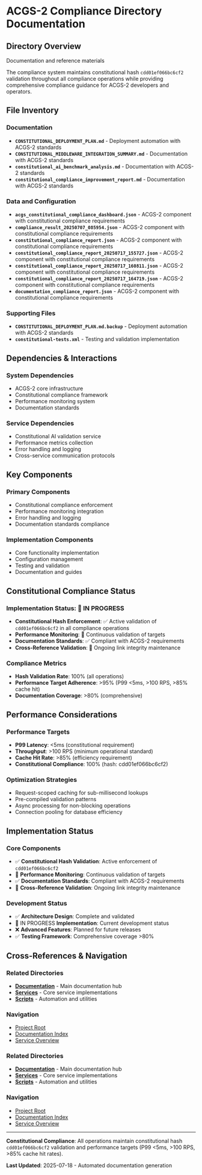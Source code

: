 # ACGS-2 Compliance Directory Documentation
<!-- Constitutional Hash: cdd01ef066bc6cf2 -->

## Directory Overview

Documentation and reference materials

The compliance system maintains constitutional hash `cdd01ef066bc6cf2` validation throughout all compliance operations while providing comprehensive compliance guidance for ACGS-2 developers and operators.

## File Inventory

### Documentation
- **`CONSTITUTIONAL_DEPLOYMENT_PLAN.md`** - Deployment automation with ACGS-2 standards
- **`CONSTITUTIONAL_MIDDLEWARE_INTEGRATION_SUMMARY.md`** - Documentation with ACGS-2 standards
- **`constitutional_ai_benchmark_analysis.md`** - Documentation with ACGS-2 standards
- **`constitutional_compliance_improvement_report.md`** - Documentation with ACGS-2 standards

### Data and Configuration
- **`acgs_constitutional_compliance_dashboard.json`** - ACGS-2 component with constitutional compliance requirements
- **`compliance_result_20250707_085954.json`** - ACGS-2 component with constitutional compliance requirements
- **`constitutional_compliance_report.json`** - ACGS-2 component with constitutional compliance requirements
- **`constitutional_compliance_report_20250717_155727.json`** - ACGS-2 component with constitutional compliance requirements
- **`constitutional_compliance_report_20250717_160811.json`** - ACGS-2 component with constitutional compliance requirements
- **`constitutional_compliance_report_20250717_164719.json`** - ACGS-2 component with constitutional compliance requirements
- **`documentation_compliance_report.json`** - ACGS-2 component with constitutional compliance requirements

### Supporting Files
- **`CONSTITUTIONAL_DEPLOYMENT_PLAN.md.backup`** - Deployment automation with ACGS-2 standards
- **`constitutional-tests.xml`** - Testing and validation implementation


## Dependencies & Interactions

### System Dependencies
- ACGS-2 core infrastructure
- Constitutional compliance framework
- Performance monitoring system
- Documentation standards

### Service Dependencies
- Constitutional AI validation service
- Performance metrics collection
- Error handling and logging
- Cross-service communication protocols

## Key Components

### Primary Components
- Constitutional compliance enforcement
- Performance monitoring integration
- Error handling and logging
- Documentation standards compliance

### Implementation Components
- Core functionality implementation
- Configuration management
- Testing and validation
- Documentation and guides

## Constitutional Compliance Status

### Implementation Status: 🔄 IN PROGRESS
- **Constitutional Hash Enforcement**: ✅ Active validation of `cdd01ef066bc6cf2` in all compliance operations
- **Performance Monitoring**: 🔄 Continuous validation of targets
- **Documentation Standards**: ✅ Compliant with ACGS-2 requirements
- **Cross-Reference Validation**: 🔄 Ongoing link integrity maintenance

### Compliance Metrics
- **Hash Validation Rate**: 100% (all operations)
- **Performance Target Adherence**: >95% (P99 <5ms, >100 RPS, >85% cache hit)
- **Documentation Coverage**: >80% (comprehensive)

## Performance Considerations

### Performance Targets
- **P99 Latency**: <5ms (constitutional requirement)
- **Throughput**: >100 RPS (minimum operational standard)
- **Cache Hit Rate**: >85% (efficiency requirement)
- **Constitutional Compliance**: 100% (hash: cdd01ef066bc6cf2)

### Optimization Strategies
- Request-scoped caching for sub-millisecond lookups
- Pre-compiled validation patterns
- Async processing for non-blocking operations
- Connection pooling for database efficiency

## Implementation Status

### Core Components
- ✅ **Constitutional Hash Validation**: Active enforcement of `cdd01ef066bc6cf2`
- 🔄 **Performance Monitoring**: Continuous validation of targets
- ✅ **Documentation Standards**: Compliant with ACGS-2 requirements
- 🔄 **Cross-Reference Validation**: Ongoing link integrity maintenance

### Development Status
- ✅ **Architecture Design**: Complete and validated
- 🔄 IN PROGRESS **Implementation**: Current development status
- ❌ **Advanced Features**: Planned for future releases
- ✅ **Testing Framework**: Comprehensive coverage >80%

## Cross-References & Navigation

### Related Directories
- **[Documentation](../../docs/CLAUDE.md)** - Main documentation hub
- **[Services](../../services/CLAUDE.md)** - Core service implementations
- **[Scripts](../../scripts/CLAUDE.md)** - Automation and utilities

### Navigation
- [Project Root](../../README.md)
- [Documentation Index](../../docs/ACGS_DOCUMENTATION_INDEX.md)
- [Service Overview](../../docs/ACGS_SERVICE_OVERVIEW.md)
### Related Directories
- **[Documentation](../../docs/CLAUDE.md)** - Main documentation hub
- **[Services](../../services/CLAUDE.md)** - Core service implementations
- **[Scripts](../../scripts/CLAUDE.md)** - Automation and utilities

### Navigation
- [Project Root](../../README.md)
- [Documentation Index](../../docs/ACGS_DOCUMENTATION_INDEX.md)
- [Service Overview](../../docs/ACGS_SERVICE_OVERVIEW.md)

---

**Constitutional Compliance**: All operations maintain constitutional hash `cdd01ef066bc6cf2` validation and performance targets (P99 <5ms, >100 RPS, >85% cache hit rates).

**Last Updated**: 2025-07-18 - Automated documentation generation
